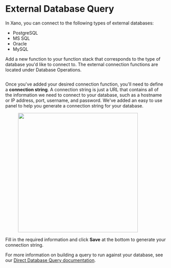 # External Database Query

In Xano, you can connect to the following types of external databases:

* PostgreSQL
* MS SQL
* Oracle
* MySQL

Add a new function to your function stack that corresponds to the type of database you'd like to connect to. The external connection functions are located under Database Operations.

<figure><img src="../../../.gitbook/assets/CleanShot 2024-10-09 at 18.54.05@2x.png" alt=""><figcaption></figcaption></figure>

Once you've added your desired connection function, you'll need to define a **connection string**. A connection string is just a URL that contains all of the information we need to connect to your database, such as a hostname or IP address, port, username, and password. We've added an easy to use panel to help you generate a connection string for your database.

<figure><img src="../../../.gitbook/assets/CleanShot 2024-10-09 at 18.55.53@2x.png" alt="" width="375"><figcaption></figcaption></figure>

Fill in the required information and click **Save** at the bottom to generate your connection string.

For more information on building a query to run against your database, see our [Direct Database Query documentation](direct-database-query.md).
